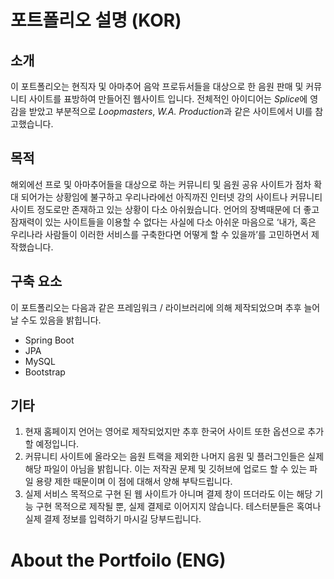 # 포트폴리오 설명 (KOR)

## 소개

이 포트폴리오는 현직자 및 아마추어 음악 프로듀서들을 대상으로 한 음원 판매 및 커뮤니티 사이트를 표방하여 만들어진 웹사이트 입니다. 전체적인 아이디어는 *Splice*에 영감을 받았고 부분적으로 *Loopmasters*, *W.A. Production*과 같은 사이트에서 UI를 참고했습니다. 

## 목적

해외에선 프로 및 아마추어들을 대상으로 하는 커뮤니티 및 음원 공유 사이트가 점차 확대 되어가는 상황임에 불구하고 우리나라에선 아직까진 인터넷 강의 사이트나 커뮤니티 사이트 정도로만 존재하고 있는 상황이 다소 아쉬웠습니다. 언어의 장벽때문에 더 좋고 잠재력이 있는 사이트들을 이용할 수 없다는 사실에 다소 아쉬운 마음으로 ‘내가, 혹은 우리나라 사람들이 이러한 서비스를 구축한다면 어떻게 할 수 있을까’를 고민하면서 제작했습니다.

## 구축 요소
이 포트폴리오는 다음과 같은 프레임워크 / 라이브러리에 의해 제작되었으며 추후 늘어날 수도 있음을 밝힙니다.

* Spring Boot
* JPA
* MySQL
* Bootstrap

## 기타
1. 현재 홈페이지 언어는 영어로 제작되었지만 추후 한국어 사이트 또한 옵션으로 추가할 예정입니다. 
2. 커뮤니티 사이트에 올라오는 음원 트랙을 제외한 나머지 음원 및 플러그인들은 실제 해당 파일이 아님을 밝힙니다. 이는 저작권 문제 및 깃허브에 업로드 할 수 있는 파일 용량 제한 때문이며 이 점에 대해서 양해 부탁드립니다.
3. 실제 서비스 목적으로 구현 된 웹 사이트가 아니며 결제 창이 뜨더라도 이는 해당 기능 구현 목적으로 제작될 뿐, 실제 결제로 이어지지 않습니다.  테스터분들은 혹여나 실제 결제 정보를 입력하기 마시길 당부드립니다. 


# About the Portfoilo (ENG)
